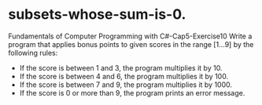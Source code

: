 # subsets-whose-sum-is-0.
Fundamentals of Computer Programming with C#-Cap5-Exercise10
Write a program that applies bonus points to given scores in the range
[1…9] by the following rules:
- If the score is between 1 and 3, the program multiplies it by 10.
- If the score is between 4 and 6, the program multiplies it by 100.
- If the score is between 7 and 9, the program multiplies it by 1000.
- If the score is 0 or more than 9, the program prints an error
message.

